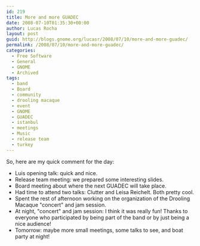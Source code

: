 ```yaml
---
id: 219
title: More and more GUADEC
date: 2008-07-10T01:35:30+00:00
author: Lucas Rocha
layout: post
guid: http://blogs.gnome.org/lucasr/2008/07/10/more-and-more-guadec/
permalink: /2008/07/10/more-and-more-guadec/
categories:
  - Free Software
  - General
  - GNOME
  - Archived
tags:
  - band
  - Board
  - community
  - drooling macaque
  - event
  - GNOME
  - GUADEC
  - istanbul
  - meetings
  - Music
  - release team
  - turkey
---
```

So, here are my quick comment for the day:

  * Luis opening talk: quick and nice.
  * Release team meeting: we prepared some interesting slides.
  * Board meeting about where the next GUADEC will take place.
  * Had time to attend two talks: Clutter and Leisa Reichelt. Both pretty cool.
  * Spent the rest of afternoon working on the organization of the Drooling
  Macaque "concert" and jam session.
  * At night, "concert" and jam session: I think it was really fun! Thanks to
  everyone who participated by being part of the band or by just being a nice
  audience!
  * Tomorrow: maybe more small meetings, some talks to see, and boat party at
  night!
